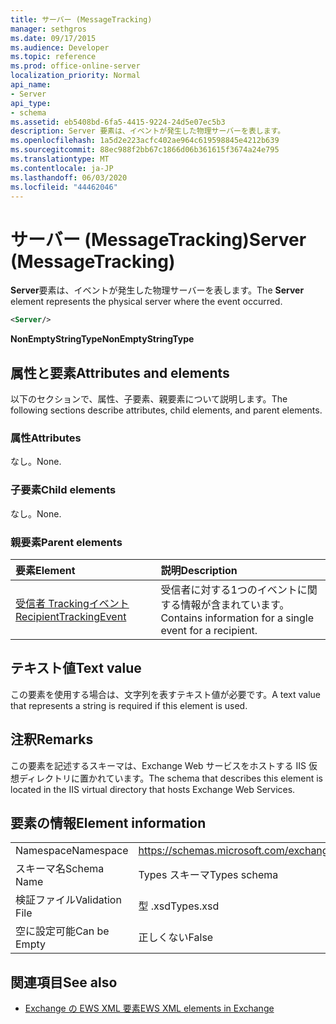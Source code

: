 ```yaml
---
title: サーバー (MessageTracking)
manager: sethgros
ms.date: 09/17/2015
ms.audience: Developer
ms.topic: reference
ms.prod: office-online-server
localization_priority: Normal
api_name:
- Server
api_type:
- schema
ms.assetid: eb5408bd-6fa5-4415-9224-24d5e07ec5b3
description: Server 要素は、イベントが発生した物理サーバーを表します。
ms.openlocfilehash: 1a5d2e223acfc402ae964c619598845e4212b639
ms.sourcegitcommit: 88ec988f2bb67c1866d06b361615f3674a24e795
ms.translationtype: MT
ms.contentlocale: ja-JP
ms.lasthandoff: 06/03/2020
ms.locfileid: "44462046"
---
```

# <a name="server-messagetracking"></a><span data-ttu-id="7735d-103">サーバー (MessageTracking)</span><span class="sxs-lookup"><span data-stu-id="7735d-103">Server (MessageTracking)</span></span>

<span data-ttu-id="7735d-104">**Server**要素は、イベントが発生した物理サーバーを表します。</span><span class="sxs-lookup"><span data-stu-id="7735d-104">The **Server** element represents the physical server where the event occurred.</span></span> 
  
```XML
<Server/>
```

 <span data-ttu-id="7735d-105">**NonEmptyStringType**</span><span class="sxs-lookup"><span data-stu-id="7735d-105">**NonEmptyStringType**</span></span>
## <a name="attributes-and-elements"></a><span data-ttu-id="7735d-106">属性と要素</span><span class="sxs-lookup"><span data-stu-id="7735d-106">Attributes and elements</span></span>

<span data-ttu-id="7735d-107">以下のセクションで、属性、子要素、親要素について説明します。</span><span class="sxs-lookup"><span data-stu-id="7735d-107">The following sections describe attributes, child elements, and parent elements.</span></span>
  
### <a name="attributes"></a><span data-ttu-id="7735d-108">属性</span><span class="sxs-lookup"><span data-stu-id="7735d-108">Attributes</span></span>

<span data-ttu-id="7735d-109">なし。</span><span class="sxs-lookup"><span data-stu-id="7735d-109">None.</span></span>
  
### <a name="child-elements"></a><span data-ttu-id="7735d-110">子要素</span><span class="sxs-lookup"><span data-stu-id="7735d-110">Child elements</span></span>

<span data-ttu-id="7735d-111">なし。</span><span class="sxs-lookup"><span data-stu-id="7735d-111">None.</span></span>
  
### <a name="parent-elements"></a><span data-ttu-id="7735d-112">親要素</span><span class="sxs-lookup"><span data-stu-id="7735d-112">Parent elements</span></span>

|<span data-ttu-id="7735d-113">**要素**</span><span class="sxs-lookup"><span data-stu-id="7735d-113">**Element**</span></span>|<span data-ttu-id="7735d-114">**説明**</span><span class="sxs-lookup"><span data-stu-id="7735d-114">**Description**</span></span>|
|:-----|:-----|
|[<span data-ttu-id="7735d-115">受信者 Trackingイベント</span><span class="sxs-lookup"><span data-stu-id="7735d-115">RecipientTrackingEvent</span></span>](recipienttrackingevent.md) <br/> |<span data-ttu-id="7735d-116">受信者に対する1つのイベントに関する情報が含まれています。</span><span class="sxs-lookup"><span data-stu-id="7735d-116">Contains information for a single event for a recipient.</span></span>  <br/> |
   
## <a name="text-value"></a><span data-ttu-id="7735d-117">テキスト値</span><span class="sxs-lookup"><span data-stu-id="7735d-117">Text value</span></span>

<span data-ttu-id="7735d-118">この要素を使用する場合は、文字列を表すテキスト値が必要です。</span><span class="sxs-lookup"><span data-stu-id="7735d-118">A text value that represents a string is required if this element is used.</span></span>
  
## <a name="remarks"></a><span data-ttu-id="7735d-119">注釈</span><span class="sxs-lookup"><span data-stu-id="7735d-119">Remarks</span></span>

<span data-ttu-id="7735d-120">この要素を記述するスキーマは、Exchange Web サービスをホストする IIS 仮想ディレクトリに置かれています。</span><span class="sxs-lookup"><span data-stu-id="7735d-120">The schema that describes this element is located in the IIS virtual directory that hosts Exchange Web Services.</span></span>
  
## <a name="element-information"></a><span data-ttu-id="7735d-121">要素の情報</span><span class="sxs-lookup"><span data-stu-id="7735d-121">Element information</span></span>

|||
|:-----|:-----|
|<span data-ttu-id="7735d-122">Namespace</span><span class="sxs-lookup"><span data-stu-id="7735d-122">Namespace</span></span>  <br/> |https://schemas.microsoft.com/exchange/services/2006/types  <br/> |
|<span data-ttu-id="7735d-123">スキーマ名</span><span class="sxs-lookup"><span data-stu-id="7735d-123">Schema Name</span></span>  <br/> |<span data-ttu-id="7735d-124">Types スキーマ</span><span class="sxs-lookup"><span data-stu-id="7735d-124">Types schema</span></span>  <br/> |
|<span data-ttu-id="7735d-125">検証ファイル</span><span class="sxs-lookup"><span data-stu-id="7735d-125">Validation File</span></span>  <br/> |<span data-ttu-id="7735d-126">型 .xsd</span><span class="sxs-lookup"><span data-stu-id="7735d-126">Types.xsd</span></span>  <br/> |
|<span data-ttu-id="7735d-127">空に設定可能</span><span class="sxs-lookup"><span data-stu-id="7735d-127">Can be Empty</span></span>  <br/> |<span data-ttu-id="7735d-128">正しくない</span><span class="sxs-lookup"><span data-stu-id="7735d-128">False</span></span>  <br/> |
   
## <a name="see-also"></a><span data-ttu-id="7735d-129">関連項目</span><span class="sxs-lookup"><span data-stu-id="7735d-129">See also</span></span>



- [<span data-ttu-id="7735d-130">Exchange の EWS XML 要素</span><span class="sxs-lookup"><span data-stu-id="7735d-130">EWS XML elements in Exchange</span></span>](ews-xml-elements-in-exchange.md)

